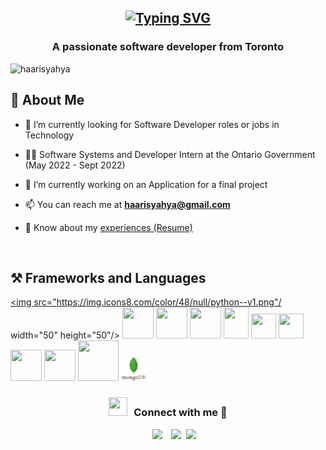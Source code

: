 <h2 align="center">

  [![Typing SVG](https://readme-typing-svg.herokuapp.com?center=true&vCenter=true&size=50&duration=3000&color=967BB6&width=700&height=70&lines=Hi!+I'm+Haaris+Yahya+%3A\))](https://git.io/typing-svg)
  
 </h2> 
<h3 align="center">A passionate software developer from Toronto</h3>


<p align="left"> <img src="https://camo.githubusercontent.com/d8a8453730652a50c56161272a40808cba323b4aea4f402654577c9394172f05/68747470733a2f2f6b6f6d617265762e636f6d2f67687076632f3f757365726e616d653d6962686173686d69267374796c653d666f722d7468652d626164676526636f6c6f723d627269676874677265656e" alt="haarisyahya"/> </p>

 ## 👋 About Me


- 🔭 I’m currently looking for Software Developer roles or jobs in Technology</a>

- 🧑‍💼 Software Systems and Developer Intern at the Ontario Government (May 2022 - Sept 2022)

- 🌱 I’m currently working on an Application for a final project

- 📫 You can reach me at **haarisyahya@gmail.com**

- 📄 Know about my <a href="https://github.com/haarisyahya/haarisyahya/blob/main/Haaris%20Yahya%20-%20resume1.pdf" target="blank">experiences (Resume)</a>
<br/>

## ⚒️ Frameworks and Languages

<a href="https://www.python.org/" title="Python"><img src="https://img.icons8.com/color/48/null/python--v1.png"/ width="50" height="50"/></a>
<a href="https://www.java.com/en/" title="Java"><img src="logos/java.png" width="50" height="50"/></a>
<a href="https://docs.microsoft.com/en-us/dotnet/csharp/" title="C#"><img src="logos/csharp.png" width="50" height="50"/></a>
<a href="https://html.com/" title="HTML"><img src="logos/html.png" width="50" height="50"/></a>
<a href="https://en.wikipedia.org/wiki/CSS" title="CSS"><img src="logos/css.png" width="40" height="50"/></a>
<a href="https://en.wikipedia.org/wiki/JavaScript" title="JavaScript"><img src="logos/javascript.png" width="40" height="40"/></a>
<a href="https://en.wikipedia.org/wiki/SQL" title="SQL"><img src="logos/sql.png" width="40" height="40"/></a>
<a href="https://git-scm.com/" title="Git"><img src="logos/git.png" width="50" height="50"/></a>
<a href="https://nodejs.org/en/about/" title="Node.js"><img src="logos/unity.png" width="50" height="50"/></a>
<a href="https://azure.microsoft.com/en-us/services/devops/" title="Azure DevOps"><img src="logos/devops.png" width="65" height="65"/></a>
<a href="https://www.mongodb.com/" target="_blank"> <img src="https://raw.githubusercontent.com/devicons/devicon/master/icons/mongodb/mongodb-original-wordmark.svg" alt="mongodb" width="40" height="40"/> </a>

<h3 align="center" > <img src="https://media.giphy.com/media/iY8CRBdQXODJSCERIr/giphy.gif" width="30" height="30" style="margin-right: 10px;">Connect with me 🤝 </h3>



<p align="center">


 <div align="center"  class="icons-social" style="margin-left: 10px;">
        <a style="margin-left: 10px;"  target="_blank" href="https://www.linkedin.com/in/haaris-yahya-398ba9195/">
			<img src="https://img.icons8.com/doodle/40/000000/linkedin--v2.png"></a>
        <a style="margin-left: 10px;" target="_blank" href="https://github.com/100rabhcsmc">
		<img src="https://img.icons8.com/doodle/40/000000/github--v1.png"></a>
	<a style="margin-left: 5px;" target="_blank" href="https://github.com/haarisyahya/haarisyahya/blob/main/Haaris%20Yahya%20-%20resume1.pdf">
					<img src="https://img.icons8.com/external-flaticons-lineal-color-flat-icons/34/null/external-resume-resume-flaticons-lineal-color-flat-icons.png"/></a>
      </div>

</p>


